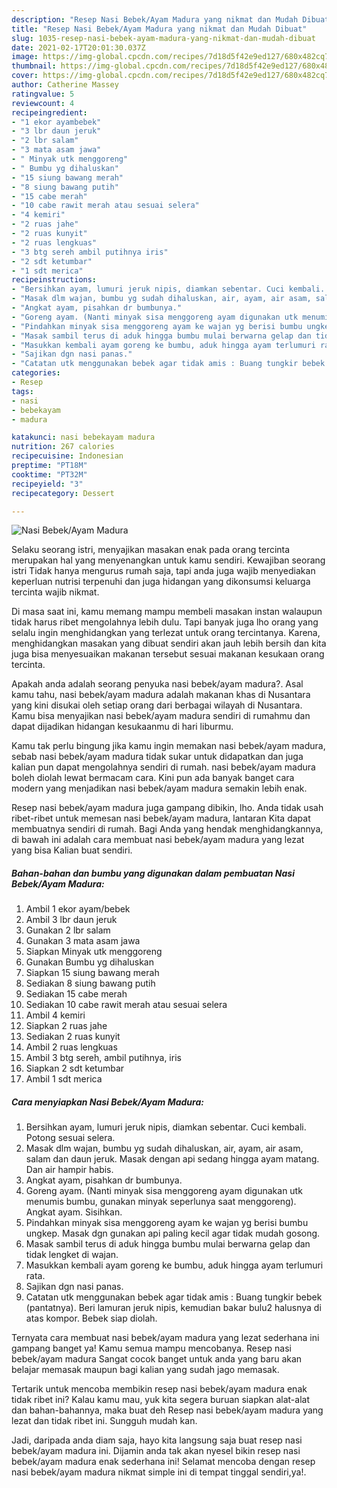 ```yaml
---
description: "Resep Nasi Bebek/Ayam Madura yang nikmat dan Mudah Dibuat"
title: "Resep Nasi Bebek/Ayam Madura yang nikmat dan Mudah Dibuat"
slug: 1035-resep-nasi-bebek-ayam-madura-yang-nikmat-dan-mudah-dibuat
date: 2021-02-17T20:01:30.037Z
image: https://img-global.cpcdn.com/recipes/7d18d5f42e9ed127/680x482cq70/nasi-bebekayam-madura-foto-resep-utama.jpg
thumbnail: https://img-global.cpcdn.com/recipes/7d18d5f42e9ed127/680x482cq70/nasi-bebekayam-madura-foto-resep-utama.jpg
cover: https://img-global.cpcdn.com/recipes/7d18d5f42e9ed127/680x482cq70/nasi-bebekayam-madura-foto-resep-utama.jpg
author: Catherine Massey
ratingvalue: 5
reviewcount: 4
recipeingredient:
- "1 ekor ayambebek"
- "3 lbr daun jeruk"
- "2 lbr salam"
- "3 mata asam jawa"
- " Minyak utk menggoreng"
- " Bumbu yg dihaluskan"
- "15 siung bawang merah"
- "8 siung bawang putih"
- "15 cabe merah"
- "10 cabe rawit merah atau sesuai selera"
- "4 kemiri"
- "2 ruas jahe"
- "2 ruas kunyit"
- "2 ruas lengkuas"
- "3 btg sereh ambil putihnya iris"
- "2 sdt ketumbar"
- "1 sdt merica"
recipeinstructions:
- "Bersihkan ayam, lumuri jeruk nipis, diamkan sebentar. Cuci kembali. Potong sesuai selera."
- "Masak dlm wajan, bumbu yg sudah dihaluskan, air, ayam, air asam, salam dan daun jeruk. Masak dengan api sedang hingga ayam matang. Dan air hampir habis."
- "Angkat ayam, pisahkan dr bumbunya."
- "Goreng ayam. (Nanti minyak sisa menggoreng ayam digunakan utk menumis bumbu, gunakan minyak seperlunya saat menggoreng). Angkat ayam. Sisihkan."
- "Pindahkan minyak sisa menggoreng ayam ke wajan yg berisi bumbu ungkep. Masak dgn gunakan api paling kecil agar tidak mudah gosong."
- "Masak sambil terus di aduk hingga bumbu mulai berwarna gelap dan tidak lengket di wajan."
- "Masukkan kembali ayam goreng ke bumbu, aduk hingga ayam terlumuri rata."
- "Sajikan dgn nasi panas."
- "Catatan utk menggunakan bebek agar tidak amis : Buang tungkir bebek (pantatnya). Beri lamuran jeruk nipis, kemudian bakar bulu2 halusnya di atas kompor. Bebek siap diolah."
categories:
- Resep
tags:
- nasi
- bebekayam
- madura

katakunci: nasi bebekayam madura 
nutrition: 267 calories
recipecuisine: Indonesian
preptime: "PT18M"
cooktime: "PT32M"
recipeyield: "3"
recipecategory: Dessert

---
```



![Nasi Bebek/Ayam Madura](https://img-global.cpcdn.com/recipes/7d18d5f42e9ed127/680x482cq70/nasi-bebekayam-madura-foto-resep-utama.jpg)

Selaku seorang istri, menyajikan masakan enak pada orang tercinta merupakan hal yang menyenangkan untuk kamu sendiri. Kewajiban seorang istri Tidak hanya mengurus rumah saja, tapi anda juga wajib menyediakan keperluan nutrisi terpenuhi dan juga hidangan yang dikonsumsi keluarga tercinta wajib nikmat.

Di masa  saat ini, kamu memang mampu membeli masakan instan walaupun tidak harus ribet mengolahnya lebih dulu. Tapi banyak juga lho orang yang selalu ingin menghidangkan yang terlezat untuk orang tercintanya. Karena, menghidangkan masakan yang dibuat sendiri akan jauh lebih bersih dan kita juga bisa menyesuaikan makanan tersebut sesuai makanan kesukaan orang tercinta. 



Apakah anda adalah seorang penyuka nasi bebek/ayam madura?. Asal kamu tahu, nasi bebek/ayam madura adalah makanan khas di Nusantara yang kini disukai oleh setiap orang dari berbagai wilayah di Nusantara. Kamu bisa menyajikan nasi bebek/ayam madura sendiri di rumahmu dan dapat dijadikan hidangan kesukaanmu di hari liburmu.

Kamu tak perlu bingung jika kamu ingin memakan nasi bebek/ayam madura, sebab nasi bebek/ayam madura tidak sukar untuk didapatkan dan juga kalian pun dapat mengolahnya sendiri di rumah. nasi bebek/ayam madura boleh diolah lewat bermacam cara. Kini pun ada banyak banget cara modern yang menjadikan nasi bebek/ayam madura semakin lebih enak.

Resep nasi bebek/ayam madura juga gampang dibikin, lho. Anda tidak usah ribet-ribet untuk memesan nasi bebek/ayam madura, lantaran Kita dapat membuatnya sendiri di rumah. Bagi Anda yang hendak menghidangkannya, di bawah ini adalah cara membuat nasi bebek/ayam madura yang lezat yang bisa Kalian buat sendiri.

<!--inarticleads1-->

##### Bahan-bahan dan bumbu yang digunakan dalam pembuatan Nasi Bebek/Ayam Madura:

1. Ambil 1 ekor ayam/bebek
1. Ambil 3 lbr daun jeruk
1. Gunakan 2 lbr salam
1. Gunakan 3 mata asam jawa
1. Siapkan  Minyak utk menggoreng
1. Gunakan  Bumbu yg dihaluskan
1. Siapkan 15 siung bawang merah
1. Sediakan 8 siung bawang putih
1. Sediakan 15 cabe merah
1. Sediakan 10 cabe rawit merah atau sesuai selera
1. Ambil 4 kemiri
1. Siapkan 2 ruas jahe
1. Sediakan 2 ruas kunyit
1. Ambil 2 ruas lengkuas
1. Ambil 3 btg sereh, ambil putihnya, iris
1. Siapkan 2 sdt ketumbar
1. Ambil 1 sdt merica




<!--inarticleads2-->

##### Cara menyiapkan Nasi Bebek/Ayam Madura:

1. Bersihkan ayam, lumuri jeruk nipis, diamkan sebentar. Cuci kembali. Potong sesuai selera.
1. Masak dlm wajan, bumbu yg sudah dihaluskan, air, ayam, air asam, salam dan daun jeruk. Masak dengan api sedang hingga ayam matang. Dan air hampir habis.
1. Angkat ayam, pisahkan dr bumbunya.
1. Goreng ayam. (Nanti minyak sisa menggoreng ayam digunakan utk menumis bumbu, gunakan minyak seperlunya saat menggoreng). Angkat ayam. Sisihkan.
1. Pindahkan minyak sisa menggoreng ayam ke wajan yg berisi bumbu ungkep. Masak dgn gunakan api paling kecil agar tidak mudah gosong.
1. Masak sambil terus di aduk hingga bumbu mulai berwarna gelap dan tidak lengket di wajan.
1. Masukkan kembali ayam goreng ke bumbu, aduk hingga ayam terlumuri rata.
1. Sajikan dgn nasi panas.
1. Catatan utk menggunakan bebek agar tidak amis : Buang tungkir bebek (pantatnya). Beri lamuran jeruk nipis, kemudian bakar bulu2 halusnya di atas kompor. Bebek siap diolah.




Ternyata cara membuat nasi bebek/ayam madura yang lezat sederhana ini gampang banget ya! Kamu semua mampu mencobanya. Resep nasi bebek/ayam madura Sangat cocok banget untuk anda yang baru akan belajar memasak maupun bagi kalian yang sudah jago memasak.

Tertarik untuk mencoba membikin resep nasi bebek/ayam madura enak tidak ribet ini? Kalau kamu mau, yuk kita segera buruan siapkan alat-alat dan bahan-bahannya, maka buat deh Resep nasi bebek/ayam madura yang lezat dan tidak ribet ini. Sungguh mudah kan. 

Jadi, daripada anda diam saja, hayo kita langsung saja buat resep nasi bebek/ayam madura ini. Dijamin anda tak akan nyesel bikin resep nasi bebek/ayam madura enak sederhana ini! Selamat mencoba dengan resep nasi bebek/ayam madura nikmat simple ini di tempat tinggal sendiri,ya!.

